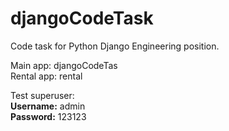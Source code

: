 # djangoCodeTask
Code task for Python Django Engineering position. </br>

Main app: djangoCodeTas</br>
Rental app: rental</br>

Test superuser: </br>
<b>Username:</b> admin </br>
<b>Password:</b> 123123
